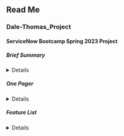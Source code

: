 ## Read Me

### Dale-Thomas_Project

#### ServiceNow Bootcamp Spring 2023 Project 

##### Brief Summary

<details>
  <br>  
Demi Dale and Ostonya Thomas are collaborating on a unique apologetics platform. With Christianity rapidly declining in the US, the faith is becoming more and more misunderstood by unbelievers. The goal of this project is to create an interface that allows the public to get a glimpse of what it means to be a Christian through answering questions and showing social media posts depicting the lives of Christians today.
</details>

##### One Pager

<details>
  <br>
In 1972 92% of Americans said they were Christian, but it is projected that by 2070 that number will drop to below 50%. Christianity is experiencing a sharp decline and with the multitude of controversial views held by the faith, people are steadily misunderstanding Christianity. Today Christians are perceived as closed-minded, and their lifestyle is widely misconceived. While this may be a time where the numbers are declining for Christianity, this is also a time where the world, especially Gen Z, is exceptionally open-minded. The world would be a much better place if more people understood what Christianity is. To diminish the negative connotations surrounding the faith by showing people who are clueless about the faith what Christianity is about and who a Christian is while inviting them to join the family would be the holy grail.

Ideally, this platform would be hosted by a local church. This platform will be a visually pleasing and easy to use webpage that helps users learn more about Christianity through interacting with media from popular social media platforms, such as memes, music, TikTok’s, etc. Through interacting with these various forms of media which depict Christianity, people should be able to understand it as a way of life rather than a religion or negative character trait.

There are many websites which try to inform the public of the Good News and answers some of the hard questions. Some sites like this are christianityexplored.org, Christianity.org and some other church websites. Our platform differs from most others in that it will allow users a more immersive experience of the kingdom culture and cover a broader scope of uncertainty.

The goal of this project is to inform those with little to no knowledge of Christianity. While Christians may find this content enjoyable, they already have access to most of this media because they are likely already following and subscribed to popular Christian pages and accounts. As a result, most of the traffic, at any given moment, on this platform would be from non-believers or new believers. Thus, one reason this may fail is if non-believers and new believers are completely uninterested in learning about the Christian way of life or are unaware a platform like this exists.
</details>

##### Feature List

<details>
  <br>
Navigation Bar
As a user, I want to be able to see some of the different things that this platform has to offer, be able to click an area of interest, and be redirected to the content.
  
Home Page Slideshow 
As a user, I want to be able to view media relevant to the organization hosting the website.
  
Lifestyle
As a user, I want to be exposed to various modes of social media posts that enlighten me on the Christian lifestyle and be able to interact with the posts to some extent.
  
Music Wall
As a user I want to be able to listen to some of the top Christian songs.
  
Hoax or nah?
As a user, I want to have access to scientific and historical evidence for Christianity in the form of text as well as videos and hear people’s personal stories.
  
What’s it to me?
As a user, I want to know why Christians want me to be a Christian too.
  
What’s next?
As a user who is a new believer, I want to know what I should be doing and receive advice and suggestions.
  
Wya?
As a user interested in visiting a church, I want to be told which churches/bible study groups are near me and where they are.
  
Common questions
As a user with uncertainties, I want to have access to the answers to some of the big questions that cause people to walk away from Christianity.
  
Devotion
As a user who is in the faith, I want to have access to a daily devotional messages and sermons.
  
Prayer 
As a user, I want to know what prayer is, how to pray and have access to a hotline for prayer.
  
Prayer bin
As a user who is experiencing difficulties in life, I want to be able to submit prayer requests for believers to keep me in prayer.
  
Gallery
As a user, I want to be able to navigate through a photo gallery with images of nature and bible verses that correlate with them.
  
Click here for a surprise
As a user, I want to click a tab and be reminded that Jesus loves me.
  
Did you know?
As a user, I want to learn a new cool fact about Christianity or evidence for Christianity every time I click a light bulb icon.
  
The Bible
As a user, I want to know what the Bible is, have access to read it and receive recommendations for mobile apps to read the bible.
  
Myths
As a user, I want to know if some of the things I believed about Christianity was false.
  
Chat room
As a user, I want to be able to engage in a live public chat with people who are Christians or are curious about Christianity.
  
Encouragement
As a user, I want to click a button and be redirected to a page filled with encouraging messages in the form of bible verses, videos, and other media.
  
Christian… therapy?
As a user, I want to know more about what Christian therapy is and hear what other people’s experiences were with Christian therapists.
  
Demystifying the faith
As a user, I want to see an area with most of the general topics discussed on the page (like the labels in the navigation bar) with a few bullet points on what each linked page has.
</details>
